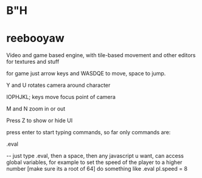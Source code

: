 # B"H
# reebooyaw
Video and game based engine, with tile-based movement and other editors for textures and stuff

for game just arrow keys and WASDQE to move, space to jump.

Y and U rotates camera around character

IOPHJKL; keys move focus point of camera

M and N zoom in or out

Press Z to show or hide UI

press enter to start typing commands, so far only commands are: 

.eval 

-- just type .eval, then a space, then any javascript u want, can access global variables, for example to set the speed of the player to a higher number [make sure its a root of 64] do something like .eval pl.speed = 8
